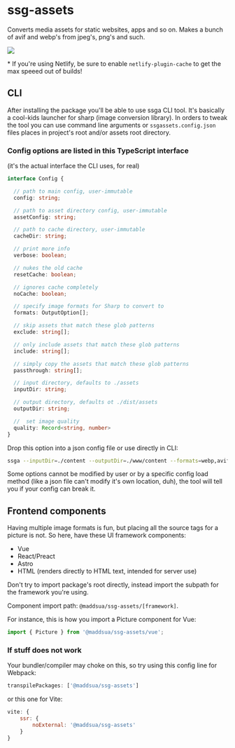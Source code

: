 # ssg-assets

Converts media assets for static websites, apps and so on.
Makes a bunch of avif and webp's from jpeg's, png's and such.

<img src="https://raw.githubusercontent.com/maddsua/ssg-assets/added-illustration/docs/illustration.webp">

\* If you're using Netlify, be sure to enable `netlify-plugin-cache` to get the max speeed out of builds!

## CLI

After installing the package you'll be able to use ssga CLI tool. It's basically a cool-kids launcher for sharp (image conversion library). In orders to tweak the tool you can use command line arguments or `ssgassets.config.json` files places in project's root and/or assets root directory.

### Config options are listed in this TypeScript interface

(it's the actual interface the CLI uses, for real)

```typescript
interface Config {

  // path to main config, user-immutable
  config: string;

  // path to asset directory config, user-immutable
  assetConfig: string;

  // path to cache directory, user-immutable
  cacheDir: string;

  // print more info
  verbose: boolean;

  // nukes the old cache
  resetCache: boolean;

  // ignores cache completely
  noCache: boolean;

  // specify image formats for Sharp to convert to
  formats: OutputOption[];

  // skip assets that match these glob patterns
  exclude: string[];

  // only include assets that match these glob patterns
  include: string[];

  // simply copy the assets that match these glob patterns
  passthrough: string[];

  // input directory, defaults to ./assets
  inputDir: string;

  // output directory, defaults ot ./dist/assets
  outputDir: string;

  //  set image quality
  quality: Record<string, number>
}
```

Drop this option into a json config file or use directly in CLI:

```bash
ssga --inputDir=./content --outputDir=./www/content --formats=webp,avif,jpg
```
Some options cannot be modified by user or by a specific config load method (like a json file can't modify it's own location, duh), the tool will tell you if your config can break it.

## Frontend components

Having multiple image formats is fun, but placing all the source tags for a picture is not. So here, have these UI framework components:

- Vue
- React/Preact
- Astro
- HTML (renders directly to HTML text, intended for server use)

Don't try to import package's root directly, instead import the subpath for the framework you're using.

Component import path: `@maddsua/ssg-assets/[framework]`.

For instance, this is how you import a Picture component for Vue:
```js
import { Picture } from '@maddsua/ssg-assets/vue';
```

### If stuff does not work

Your bundler/compiler may choke on this, so try using this config line for Webpack:

```js
transpilePackages: ['@maddsua/ssg-assets']
```
or this one for Vite:

```js
vite: {
    ssr: {
        noExternal: '@maddsua/ssg-assets'
    }
}
```
